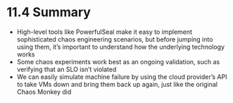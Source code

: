 # 11.4 Summary
* High-level tools like PowerfulSeal make it easy to implement sophisticated chaos engineering scenarios, but before jumping into using them, it’s important to understand how the underlying technology works
* Some chaos experiments work best as an ongoing validation, such as verifying that an SLO isn’t violated
* We can easily simulate machine failure by using the cloud provider’s API to take VMs down and bring them back up again, just like the original Chaos Monkey did